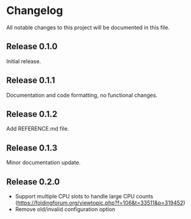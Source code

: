 # Changelog

All notable changes to this project will be documented in this file.

## Release 0.1.0

Initial release.

## Release 0.1.1

Documentation and code formatting, no functional changes.

## Release 0.1.2

Add REFERENCE.md file.

## Release 0.1.3

Minor documentation update.

## Release 0.2.0

* Support multiple CPU slots to handle large CPU counts (https://foldingforum.org/viewtopic.php?f=106&t=33511&p=319452)
* Remove old/invalid configuration option
